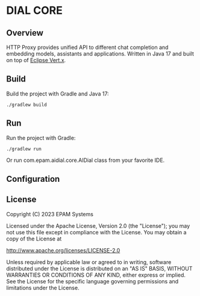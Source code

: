 # DIAL CORE

## Overview

HTTP Proxy provides unified API to different chat completion and embedding models, assistants and applications. 
Written in Java 17 and built on top of [Eclipse Vert.x](https://vertx.io/).

## Build

Build the project with Gradle and Java 17:
```
./gradlew build
```
## Run

Run the project with Gradle:
```
./gradlew run
```
Or run com.epam.aidial.core.AIDial class from your favorite IDE.

## Configuration


## License
Copyright (C) 2023 EPAM Systems

Licensed under the Apache License, Version 2.0 (the "License");
you may not use this file except in compliance with the License.
You may obtain a copy of the License at

http://www.apache.org/licenses/LICENSE-2.0

Unless required by applicable law or agreed to in writing, software
distributed under the License is distributed on an "AS IS" BASIS,
WITHOUT WARRANTIES OR CONDITIONS OF ANY KIND, either express or implied.
See the License for the specific language governing permissions and
limitations under the License.

